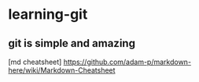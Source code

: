 # learning-git
## git is simple and amazing

[md cheatsheet] https://github.com/adam-p/markdown-here/wiki/Markdown-Cheatsheet
